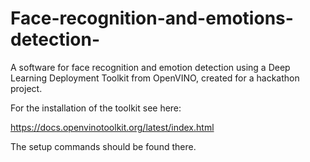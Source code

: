 # Face-recognition-and-emotions-detection-
A software for face recognition and emotion detection using a Deep Learning Deployment Toolkit from OpenVINO, created for a hackathon project.

For the installation of the toolkit see here:

https://docs.openvinotoolkit.org/latest/index.html

The setup commands should be found there.
